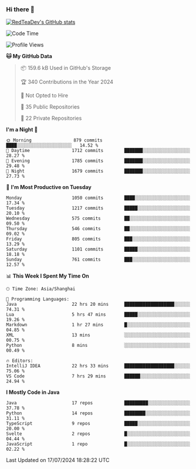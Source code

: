 ### Hi there 👋

<!--
**RedTeaDev/RedTeaDev** is a ✨ _special_ ✨ repository because its `README.md` (this file) appears on your GitHub profile.

Here are some ideas to get you started:

- 🔭 I’m currently working on ...
- 🌱 I’m currently learning ...
- 👯 I’m looking to collaborate on ...
- 🤔 I’m looking for help with ...
- 💬 Ask me about ...
- 📫 How to reach me: ...
- 😄 Pronouns: ...
- ⚡ Fun fact: ...
-->

<!--
[![wakatime](https://wakatime.com/badge/user/6b101ed0-04c0-4490-9283-eb61f2efff96.svg)](https://wakatime.com/@6b101ed0-04c0-4490-9283-eb61f2efff96)
!-->

[![RedTeaDev's GitHub stats](https://github-readme-stats.vercel.app/api?username=RedTeaDev)](https://github.com/anuraghazra/github-readme-stats)
<!--
[![willianrod's wakatime stats](https://github-readme-stats.vercel.app/api/wakatime?username=RedTeaDev)](https://github.com/anuraghazra/github-readme-stats)
!-->
<!--START_SECTION:waka-->
![Code Time](http://img.shields.io/badge/Code%20Time-2%2C390%20hrs%2029%20mins-blue)

![Profile Views](http://img.shields.io/badge/Profile%20Views-0-blue)

**🐱 My GitHub Data** 

> 📦 159.6 kB Used in GitHub's Storage 
 > 
> 🏆 340 Contributions in the Year 2024
 > 
> 🚫 Not Opted to Hire
 > 
> 📜 35 Public Repositories 
 > 
> 🔑 22 Private Repositories 
 > 
**I'm a Night 🦉** 

```text
🌞 Morning                879 commits         ████░░░░░░░░░░░░░░░░░░░░░   14.52 % 
🌆 Daytime                1712 commits        ███████░░░░░░░░░░░░░░░░░░   28.27 % 
🌃 Evening                1785 commits        ███████░░░░░░░░░░░░░░░░░░   29.48 % 
🌙 Night                  1679 commits        ███████░░░░░░░░░░░░░░░░░░   27.73 % 
```
📅 **I'm Most Productive on Tuesday** 

```text
Monday                   1050 commits        ████░░░░░░░░░░░░░░░░░░░░░   17.34 % 
Tuesday                  1217 commits        █████░░░░░░░░░░░░░░░░░░░░   20.10 % 
Wednesday                575 commits         ██░░░░░░░░░░░░░░░░░░░░░░░   09.50 % 
Thursday                 546 commits         ██░░░░░░░░░░░░░░░░░░░░░░░   09.02 % 
Friday                   805 commits         ███░░░░░░░░░░░░░░░░░░░░░░   13.29 % 
Saturday                 1101 commits        █████░░░░░░░░░░░░░░░░░░░░   18.18 % 
Sunday                   761 commits         ███░░░░░░░░░░░░░░░░░░░░░░   12.57 % 
```


📊 **This Week I Spent My Time On** 

```text
🕑︎ Time Zone: Asia/Shanghai

💬 Programming Languages: 
Java                     22 hrs 20 mins      ███████████████████░░░░░░   74.31 % 
Lua                      5 hrs 47 mins       █████░░░░░░░░░░░░░░░░░░░░   19.26 % 
Markdown                 1 hr 27 mins        █░░░░░░░░░░░░░░░░░░░░░░░░   04.85 % 
XML                      13 mins             ░░░░░░░░░░░░░░░░░░░░░░░░░   00.75 % 
Python                   8 mins              ░░░░░░░░░░░░░░░░░░░░░░░░░   00.49 % 

🔥 Editors: 
IntelliJ IDEA            22 hrs 33 mins      ███████████████████░░░░░░   75.06 % 
VS Code                  7 hrs 29 mins       ██████░░░░░░░░░░░░░░░░░░░   24.94 % 
```

**I Mostly Code in Java** 

```text
Java                     17 repos            █████████░░░░░░░░░░░░░░░░   37.78 % 
Python                   14 repos            ████████░░░░░░░░░░░░░░░░░   31.11 % 
TypeScript               9 repos             █████░░░░░░░░░░░░░░░░░░░░   20.00 % 
Svelte                   2 repos             █░░░░░░░░░░░░░░░░░░░░░░░░   04.44 % 
JavaScript               1 repo              █░░░░░░░░░░░░░░░░░░░░░░░░   02.22 % 
```




 Last Updated on 17/07/2024 18:28:22 UTC
<!--END_SECTION:waka-->


